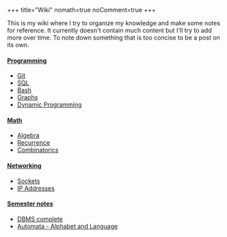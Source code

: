+++
title="Wiki"
nomath=true
noComment=true
+++

This is my wiki where I try to organize my knowledge and make some notes for reference. It currently doesn't contain much content but I'll try to add more over time.
To note down something that is too concise to be a post on its own.


#### [Programming](#)

- [Git](/wikipages/git)
- [SQL](/wikipages/sql)
- [Bash](/wikipages/bash)
- [Graphs](/wikipages/graphs)
- [Dynamic Programming](/wikipages/dp)

#### [Math](#)

- [Algebra](/wikipages/algebra)
- [Recurrence](/wikipages/recurrence)
- [Combinatorics](/wikipages/combinatorics)

#### [Networking](#)

- [Sockets](/wikipages/sockets)
- [IP Addresses](/wikipages/ip)

#### [Semester notes](#)
- [DBMS complete](/wikipages/dbms)
- [Automata - Alphabet and Language](/wikipages/alphabet)



